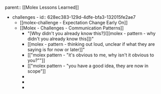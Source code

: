 parent:: [[Molex Lessons Learned]]

- challenges -
  id:: 628ec383-129d-4dfe-bfa3-132015fe2ae7
	- [[molex-challenge - Expectation Change Early On]]
	- [[Molex - Challenges - Communication Patterns]]
		- "[Why didn't you already know this?]([[molex - pattern - why didn't you already know this]])"
		- [[molex - pattern - thinking out loud, unclear if what they are saying is for now or later]]"
		- [["molex pattern - "it's obvious to me, why isn't it obvious to you?""]]
		- [["molex pattern - "you have a good idea, they are now in scope"]]
		-
		-
		-